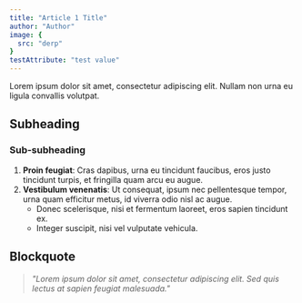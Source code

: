 ```yaml
---
title: "Article 1 Title"
author: "Author"
image: {
  src: "derp"
}
testAttribute: "test value"
---
```


Lorem ipsum dolor sit amet, consectetur adipiscing elit. Nullam non urna eu ligula convallis volutpat. 

## Subheading

### Sub-subheading

1. **Proin feugiat**: Cras dapibus, urna eu tincidunt faucibus, eros justo tincidunt turpis, et fringilla quam arcu eu augue.
2. **Vestibulum venenatis**: Ut consequat, ipsum nec pellentesque tempor, urna quam efficitur metus, id viverra odio nisl ac augue.
   - Donec scelerisque, nisi et fermentum laoreet, eros sapien tincidunt ex.
   - Integer suscipit, nisi vel vulputate vehicula.

## Blockquote

> *"Lorem ipsum dolor sit amet, consectetur adipiscing elit. Sed quis lectus at sapien feugiat malesuada."*